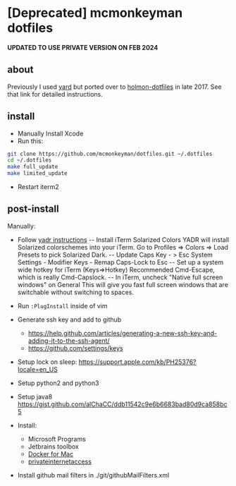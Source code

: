 # [Deprecated] mcmonkeyman dotfiles

**UPDATED TO USE PRIVATE VERSION ON FEB 2024**

## about

Previously I used [yard](https://github.com/mcmonkeyman/dotfiles-old) but ported over to [holmon-dotfiles](https://github.com/holman/dotfiles) in late 2017. See that link for detailed instructions.

## install

* Manually Install Xcode
* Run this:

```sh
git clone https://github.com/mcmonkeyman/dotfiles.git ~/.dotfiles
cd ~/.dotfiles
make full_update
make limited_update
```
* Restart iterm2

## post-install

Manually:
- Follow [yadr instructions](https://github.com/skwp/dotfiles#wait-youre-not-done-do-this)
-- Install iTerm Solarized Colors
    YADR will install Solarized colorschemes into your iTerm. Go to Profiles => Colors => Load Presets to pick Solarized Dark.
-- Update Caps Key - > Esc
 System Settings - Modifier Keys - Remap Caps-Lock to Esc 
-- Set up a system wide hotkey for iTerm (Keys=>Hotkey)
Recommended Cmd-Escape, which is really Cmd-Capslock. 
-- In iTerm, uncheck "Native full screen windows" on General
This will give you fast full screen windows that are switchable without switching to spaces.

- Run `:PlugInstall` inside of vim
- Generate ssh key and add to github
	- https://help.github.com/articles/generating-a-new-ssh-key-and-adding-it-to-the-ssh-agent/
	- https://github.com/settings/keys
- Setup lock on sleep: https://support.apple.com/kb/PH25376?locale=en_US 
- Setup python2 and python3
- Setup java8 https://gist.github.com/alChaCC/ddb11542c9e6b6683bad80d9ca858bc5
- Install:
  - Microsoft Programs
  - Jetbrains toolbox
  - [Docker for Mac](https://www.docker.com/docker-ma)
  - [privateinternetaccess](https://www.privateinternetaccess.com/installer/x/download_installer_osx)
- Install github mail filters in ./git/githubMailFilters.xml
